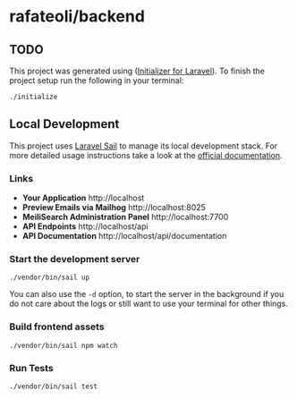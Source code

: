 # rafateoli/backend

<!-- Initializer for Laravel Todos START  -->

## TODO

This project was generated using
([Initializer for Laravel](https://laravel.initializer.dev)). To finish
the project setup run the following in your terminal:

```shell
./initialize
```

<!-- Initializer for Laravel Todos END  -->

## Local Development

This project uses
[Laravel Sail](https://laravel.com/docs/sail) to manage
its local development stack. For more detailed usage instructions take a look at
the [official documentation](https://laravel.com/docs/sail).

### Links

-   **Your Application** http://localhost
-   **Preview Emails via Mailhog** http://localhost:8025
-   **MeiliSearch Administration Panel** http://localhost:7700
-   **API Endpoints** http://localhost/api
-   **API Documentation** http://localhost/api/documentation

### Start the development server

```shell
./vendor/bin/sail up
```

You can also use the `-d` option, to start the server in
the background if you do not care about the logs or still want to use your
terminal for other things.

### Build frontend assets

```shell
./vendor/bin/sail npm watch
```

### Run Tests

```shell
./vendor/bin/sail test
```
